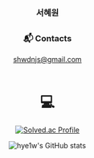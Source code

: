 <div align="center">

### 서혜원
##
### :mailbox_with_mail: Contacts
shwdnjs@gmail.com
<br><br>


# 💻 
[![Solved.ac Profile](http://mazassumnida.wtf/api/v2/generate_badge?boj=dnjs0585)](https://solved.ac/dnjs0585/)

![hye1w's GitHub stats](https://github-readme-stats.vercel.app/api?username=hye1w&theme=dark&show_icons=true)

</div>
